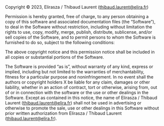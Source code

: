 Copyright © 2023, Elirasza / Thibaud Laurent (thibaud.laurent@elira.fr)

Permission is hereby granted, free of charge, to any person obtaining a copy of this software and associated documentation files (the “Software”), to deal in the Software without restriction, including without limitation the rights to use, copy, modify, merge, publish, distribute, sublicense, and/or sell copies of the Software, and to permit persons to whom the Software is furnished to do so, subject to the following conditions:

The above copyright notice and this permission notice shall be included in all copies or substantial portions of the Software.

The Software is provided “as is”, without warranty of any kind, express or implied, including but not limited to the warranties of merchantability, fitness for a particular purpose and noninfringement. In no event shall the authors or copyright holders X be liable for any claim, damages or other liability, whether in an action of contract, tort or otherwise, arising from, out of or in connection with the software or the use or other dealings in the Software.
Except as contained in this notice, the name of Elirasza / Thibaud Laurent (thibaud.laurent@elira.fr) shall not be used in advertising or otherwise to promote the sale, use or other dealings in this Software without prior written authorization from Elirasza / Thibaud Laurent (thibaud.laurent@elira.fr).